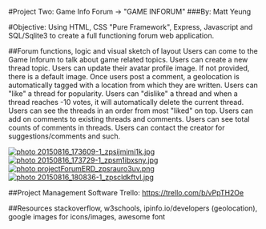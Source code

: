 #Project Two: Game Info Forum -> "GAME INFORUM"
###By: Matt Yeung

#Objective:
Using HTML, CSS "Pure Framework", Express, Javascript and SQL/Sqlite3 to create a full functioning forum web application.

##Forum functions, logic and visual sketch of layout
Users can come to the Game Inforum to talk about game related topics.
Users can create a new thread topic.
Users can update their avatar profile image. If not provided, there is a default image.
Once users post a comment, a geolocation is automatically tagged with a location from which they are written.
Users can "like" a thread for popularity.
Users can "dislike" a thread and when a thread reaches -10 votes, it will automatically delete the current thread.
Users can see the threads in an order from most "liked" on top.
Users can add on comments to existing threads and comments.
Users can see total counts of comments in threads.
Users can contact the creator for suggestions/comments and such.

<a href="http://s61.photobucket.com/user/mx22o/media/Mobile%20Uploads/20150816_173609-1_zpsijmimi1k.jpg.html" target="_blank"><img src="http://i61.photobucket.com/albums/h80/mx22o/Mobile%20Uploads/20150816_173609-1_zpsijmimi1k.jpg" border="0" alt=" photo 20150816_173609-1_zpsijmimi1k.jpg"/></a>
<a href="http://s61.photobucket.com/user/mx22o/media/Mobile%20Uploads/20150816_173729-1_zpsm1ibxsny.jpg.html" target="_blank"><img src="http://i61.photobucket.com/albums/h80/mx22o/Mobile%20Uploads/20150816_173729-1_zpsm1ibxsny.jpg" border="0" alt=" photo 20150816_173729-1_zpsm1ibxsny.jpg"/></a>
<a href="http://s61.photobucket.com/user/mx22o/media/projectForumERD_zpsrauro3uv.png.html" target="_blank"><img src="http://i61.photobucket.com/albums/h80/mx22o/projectForumERD_zpsrauro3uv.png" border="0" alt=" photo projectForumERD_zpsrauro3uv.png"/></a>
<a href="http://s61.photobucket.com/user/mx22o/media/20150816_180836-1_zpscldkftvl.jpg.html" target="_blank"><img src="http://i61.photobucket.com/albums/h80/mx22o/20150816_180836-1_zpscldkftvl.jpg" border="0" alt=" photo 20150816_180836-1_zpscldkftvl.jpg"/></a>

##Project Management Software
Trello:
https://trello.com/b/vPpTH2Oe

##Resources
stackoverflow, w3schools, ipinfo.io/developers (geolocation), google images for icons/images, awesome font
